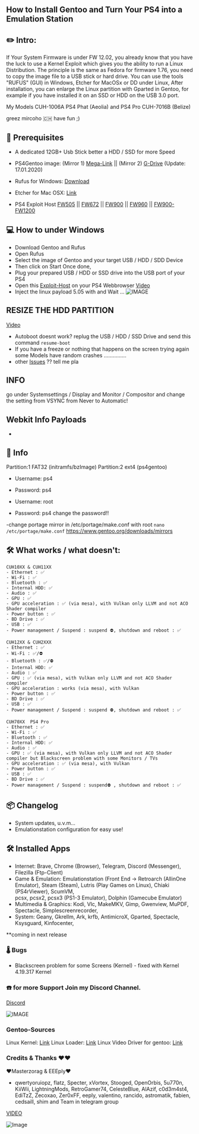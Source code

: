 ## How to Install Gentoo and Turn Your PS4 into a Emulation Station

## ✏️  Intro:
If Your System Firmware is under FW 12.02, you already know that you have the luck to use a Kernel Exploit which gives you the ability to run a Linux Distribution. 
The principle is the same as Fedora for firmware 1.76, you need to copy the image file to a USB stick or hard drive. You can use the tools "RUFUS" (GUI) in Windows, Etcher for MacOSx or DD under Linux, After installation, you can enlarge the Linux partition with Gparted in Gentoo, for example if you have installed it on an SSD or HDD on the USB 3.0 port.

My Models CUH-1006A PS4 Phat (Aeolia) and PS4 Pro CUH-7016B (Belize)

greez mircoho 🇨🇭
have fun ;)


## 💾 Prerequisites
- A dedicated 12GB+ Usb Stick better a HDD / SSD for more Speed

- PS4Gentoo image: (Mirror 1) [Mega-Link](https://mega.nz/#!NUFjVIqY!qHKN1yJvi-cLZMClVpJ55kuIEc6TByovoiFDkiZXlp4) || (Mirror 2) [G-Drive](https://drive.google.com/uc?id=1o5zYErfHAeZnOR1beeN4syeuKW77VDjA&export=download) (Update: 17.01.2020)
 - Rufus for Windows: [Download](https://github.com/pbatard/rufus/releases/download/v3.8/rufus-3.8.exe)
 - Etcher for Mac OSX: [Link](https://www.balena.io/etcher/)

- PS4 Exploit Host 
[FW505](https://ps4gentoo.github.io/505/index.html) || [FW672](https://ps4gentoo.github.io/672/index.html) || [FW900](https://ps4gentoo.github.io/900/index.html) || [FW960](https://ps4boot.github.io/960/index.html) || [FW900-FW1200](https://ps4gentoo.ps4boot.io/pppwn/index.html)

## 💻 How to under Windows
- Download Gentoo and Rufus
- Open Rufus
- Select the image of Gentoo and your target USB / HDD / SDD Device 
- Then click on Start Once done, 
- Plug your prepared USB / HDD or SSD drive into the USB port of your PS4 
- Open this [Exploit-Host](https://ps4gentoo.github.io) on your PS4 Webbrowser  [Video](https://mega.nz/#!sIFEkQpD!kMGyF0fku_1DmN65nmr80DQDtGrW5Sa2_TsaBpLVjSk)
- Inject the linux payload 5.05 with and Wait ...
![IMAGE](https://github.com/ps4gentoo/ps4gentoo.github.io/blob/master/about/photo_2020-01-21_00-38-21.jpg?raw=true)


## RESIZE THE HDD PARTITION 
[Video](https://mega.nz/embed#!1MlBBCIR!0ga5sVYVD9r8TcFzwkCIif6CsNicDFDWqr_Yy1mjSGc)
- Autoboot doesnt  work? replug the USB / HDD / SSD Drive and send this command ``` resume-boot ```
- If you have a freeze or nothing that happens on the screen trying again some Models have random crashes ...............
- other [Issues](https://github.com/ps4gentoo/ps4gentoo.github.io/issues) ?? tell me pla

## INFO

go under Systemsettings / Display and Monitor / Compositor and change the setting from 
VSYNC from Never to Automatic!


## Webkit Info Payloads 
-


## 📍 Info 
Partition:1 FAT32 (initramfs/bzImage)
Partition:2 ext4 (ps4gentoo)
 
- Username: ps4
- Password: ps4

- Username: root
- Password: ps4
 change the password!! 

-change portage mirror in /etc/portage/make.conf with root 
```nano /etc/portage/make.conf```
https://www.gentoo.org/downloads/mirrors

## 🛠 What works / what doesn't:
```
CUH10XX & CUH11XX
- Ethernet : ✅
- Wi-Fi : ✅
- Bluetooth : ✅
- Internal HDD: ✅ 
- Audio : ✅
- GPU : ✅
- GPU acceleration : ✅ (via mesa), with Vulkan only LLVM and not ACO Shader compiler
- Power button : ✅
- BD Drive : ✅
- USB : ✅ 
- Power management / Suspend : suspend ⛔, shutdown and reboot : ✅

CUH12XX & CUH2XXX
- Ethernet : ✅
- Wi-Fi : ✅/⛔
- Bluetooth : ✅/⛔
- Internal HDD: ✅  
- Audio : ✅
- GPU : ✅ (via mesa), with Vulkan only LLVM and not ACO Shader compiler
- GPU acceleration : works (via mesa), with Vulkan 
- Power button : ✅
- BD Drive : ✅
- USB : ✅
- Power management / Suspend : suspend ⛔, shutdown and reboot : ✅

CUH70XX  PS4 Pro
- Ethernet : ✅
- Wi-Fi : ✅ 
- Bluetooth : ✅
- Internal HDD: ✅ 
- Audio : ✅
- GPU : ✅ (via mesa), with Vulkan only LLVM and not ACO Shader compiler but Blackscreen problem with some Monitors / TVs
- GPU acceleration : ✅ (via mesa), with Vulkan
- Power button : ✅
- USB : ✅
- BD Drive : ✅
- Power management / Suspend : suspend⛔ , shutdown and reboot : ✅
```

## 📦 Changelog

- System updates, u.v.m...
- Emulationstation configuration for easy use!

## 🛠 Installed Apps

- Internet:
Brave, Chrome (Browser), Telegram, Discord (Messenger), Filezilla (Ftp-Client)  
- Game & Emulation:
Emulationstation (Front End -> Retroarch (AllinOne Emulator), Steam (Steam),
Lutris (Play Games on Linux), Chiaki (PS4rViewer), ScumVM,  
pcsx, pcsx2, pcsx3 (PS1-3 Emulator), Dolphin (Gamecube Emulator)
- Multimedia & Graphics:
Kodi, Vlc, MakeMKV, Gimp, Gwenview, MuPDF, Spectacle, Simplescreenrecorder,
- System:
Geany, Gkrellm, Ark, krfb, AntimicroX, Gparted, Spectacle, Ksysguard, Kinfocenter,  

**coming in next release

### 🌡 Bugs  

- Blackscreen problem for some Screens (Kernel) - fixed with Kernel 4.19.317 Kernel

### ☎️ for more Support Join my Discord Channel.

[Discord](https://discord.gg/UXjwUhGRqw)

![IMAGE](https://github.com/ps4gentoo/ps4gentoo.github.io/blob/master/about/asd.jpeg?raw=true)


### Gentoo-Sources
Linux Kernel: [Link](https://github.com/ps4gentoo/ps4-linux)
Linux Loader: [Link](https://github.com/ps4gentoo/PS4-Linux-Loader)
Linux Video Driver for gentoo: [Link](https://github.com/ps4gentoo/ps4-overlay)


### Credits & Thanks ❤️❤️
❤️Masterzorag & EEEply❤️
- qwertyoruiopz, flatz, Specter, xVortex, Stooged, OpenOrbis, 5u770n, KiiWii, LightningMods, RetroGamer74, CelesteBlue, AlAzif, c0d3m4st4, EdiTzZ, Zecoxao, Zer0xFF, eeply, valentino, rancido, astromatik, fabien, cedsaill, shim and  Team in telegram group 


[VIDEO](https://mega.nz/#!EdNRwKKR!HclUbtz11KUpOlTe4DYZuQZPgJj1uXBwclpx89W3m4c)

![Image](https://github.com/ps4gentoo/ps4gentoo.github.io/blob/master/about/img/gentoo1.png?raw=true)
